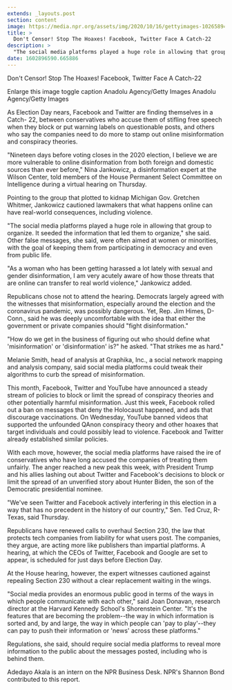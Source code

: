 ```yaml
--- 
extends: _layouts.post 
section: content 
image: https://media.npr.org/assets/img/2020/10/16/gettyimages-1026589438_wide-32590f4474784c3e2ec43e4e5bf3f7eb4b72c315.jpg?s=1400 
title: > 
  Don't Censor! Stop The Hoaxes! Facebook, Twitter Face A Catch-22 
description: > 
  "The social media platforms played a huge role in allowing that group to organize.This month, Facebook, Twitter and YouTube have announced a steady stream of policies to block or limit the spread of conspiracy theories and other potentially harmful misinformation.With each move, however, the social media platforms have raised the ire of conservatives who have long accused the companies of treating them unfairly.A hearing, at which the CEOs of Twitter, Facebook and Google are set to appear, is scheduled for just days before Election Day.Regulations, she said, should require social media platforms to reveal more information to the public about the messages posted, including who is behind them. 
date: 1602896590.665886 
--- 
```

Don't Censor! Stop The Hoaxes! Facebook, Twitter Face A Catch-22

Enlarge this image toggle caption Anadolu Agency/Getty Images Anadolu Agency/Getty Images

As Election Day nears, Facebook and Twitter are finding themselves in a Catch- 22, between conservatives who accuse them of stifling free speech when they block or put warning labels on questionable posts, and others who say the companies need to do more to stamp out online misinformation and conspiracy theories.

"Nineteen days before voting closes in the 2020 election, I believe we are more vulnerable to online disinformation from both foreign and domestic sources than ever before," Nina Jankowicz, a disinformation expert at the Wilson Center, told members of the House Permanent Select Committee on Intelligence during a virtual hearing on Thursday.

Pointing to the group that plotted to kidnap Michigan Gov. Gretchen Whitmer, Jankowicz cautioned lawmakers that what happens online can have real-world consequences, including violence.

"The social media platforms played a huge role in allowing that group to organize. It seeded the information that led them to organize," she said. Other false messages, she said, were often aimed at women or minorities, with the goal of keeping them from participating in democracy and even from public life.

"As a woman who has been getting harassed a lot lately with sexual and gender disinformation, I am very acutely aware of how those threats that are online can transfer to real world violence," Jankowicz added.

Republicans chose not to attend the hearing. Democrats largely agreed with the witnesses that misinformation, especially around the election and the coronavirus pandemic, was possibly dangerous. Yet, Rep. Jim Himes, D-Conn., said he was deeply uncomfortable with the idea that either the government or private companies should "fight disinformation."

"How do we get in the business of figuring out who should define what 'misinformation' or 'disinformation' is?" he asked. "That strikes me as hard."

Melanie Smith, head of analysis at Graphika, Inc., a social network mapping and analysis company, said social media platforms could tweak their algorithms to curb the spread of misinformation.

This month, Facebook, Twitter and YouTube have announced a steady stream of policies to block or limit the spread of conspiracy theories and other potentially harmful misinformation. Just this week, Facebook rolled out a ban on messages that deny the Holocaust happened, and ads that discourage vaccinations. On Wednesday, YouTube banned videos that supported the unfounded QAnon conspiracy theory and other hoaxes that target individuals and could possibly lead to violence. Facebook and Twitter already established similar policies.

With each move, however, the social media platforms have raised the ire of conservatives who have long accused the companies of treating them unfairly. The anger reached a new peak this week, with President Trump and his allies lashing out about Twitter and Facebook's decisions to block or limit the spread of an unverified story about Hunter Biden, the son of the Democratic presidential nominee.

"We've seen Twitter and Facebook actively interfering in this election in a way that has no precedent in the history of our country," Sen. Ted Cruz, R-Texas, said Thursday.

Republicans have renewed calls to overhaul Section 230, the law that protects tech companies from liability for what users post. The companies, they argue, are acting more like publishers than impartial platforms. A hearing, at which the CEOs of Twitter, Facebook and Google are set to appear, is scheduled for just days before Election Day.

At the House hearing, however, the expert witnesses cautioned against repealing Section 230 without a clear replacement waiting in the wings.

"Social media provides an enormous public good in terms of the ways in which people communicate with each other," said Joan Donavan, research director at the Harvard Kennedy School's Shorenstein Center. "It's the features that are becoming the problem--the way in which information is sorted and, by and large, the way in which people can 'pay to play'--they can pay to push their information or 'news' across these platforms."

Regulations, she said, should require social media platforms to reveal more information to the public about the messages posted, including who is behind them.

Adedayo Akala is an intern on the NPR Business Desk. NPR's Shannon Bond contributed to this report.